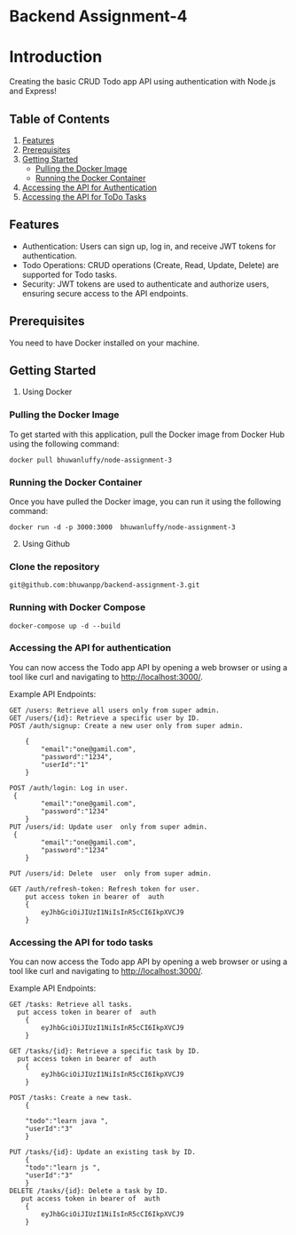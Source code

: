 # Backend Assignment-4

# Introduction

Creating the basic CRUD Todo app API using authentication with Node.js and Express!

## Table of Contents

1. [Features](#features)
2. [Prerequisites](#prerequisites)
3. [Getting Started](#getting-started)
   - [Pulling the Docker Image](#pulling-the-docker-image)
   - [Running the Docker Container](#running-the-docker-container)
4. [Accessing the API for Authentication](#accessing-the-api-for-authentication)
5. [Accessing the API for ToDo Tasks](#accessing-the-api-for-todo-tasks)

## Features

- Authentication: Users can sign up, log in, and receive JWT tokens for authentication.
- Todo Operations: CRUD operations (Create, Read, Update, Delete) are supported for Todo tasks.
- Security: JWT tokens are used to authenticate and authorize users, ensuring secure access to the API endpoints.

## Prerequisites

You need to have Docker installed on your machine.

## Getting Started

1. Using Docker

### Pulling the Docker Image

To get started with this application, pull the Docker image from Docker Hub using the following command:

`docker pull bhuwanluffy/node-assignment-3`

### Running the Docker Container

Once you have pulled the Docker image, you can run it using the following command:

`docker run -d -p 3000:3000  bhuwanluffy/node-assignment-3`

2. Using Github

### Clone the repository

`git@github.com:bhuwanpp/backend-assignment-3.git`

### Running with Docker Compose

`docker-compose up -d --build`

### Accessing the API for authentication

You can now access the Todo app API by opening a web browser or using a tool like curl and navigating to <http://localhost:3000/>.

Example API Endpoints:

    GET /users: Retrieve all users only from super admin.
    GET /users/{id}: Retrieve a specific user by ID.
    POST /auth/signup: Create a new user only from super admin.

        {
            "email":"one@gamil.com",
            "password":"1234",
            "userId":"1"
        }

    POST /auth/login: Log in user.
     {
            "email":"one@gamil.com",
            "password":"1234"
        }
    PUT /users/id: Update user  only from super admin.
     {
            "email":"one@gamil.com",
            "password":"1234"
        }

    PUT /users/id: Delete  user  only from super admin.

    GET /auth/refresh-token: Refresh token for user.
        put access token in bearer of  auth
        {
            eyJhbGciOiJIUzI1NiIsInR5cCI6IkpXVCJ9
        }

### Accessing the API for todo tasks

You can now access the Todo app API by opening a web browser or using a tool like curl and navigating to <http://localhost:3000/>.

Example API Endpoints:

    GET /tasks: Retrieve all tasks.
      put access token in bearer of  auth
        {
            eyJhbGciOiJIUzI1NiIsInR5cCI6IkpXVCJ9
        }

    GET /tasks/{id}: Retrieve a specific task by ID.
      put access token in bearer of  auth
        {
            eyJhbGciOiJIUzI1NiIsInR5cCI6IkpXVCJ9
        }

    POST /tasks: Create a new task.
        {

        "todo":"learn java ",
        "userId":"3"
        }

    PUT /tasks/{id}: Update an existing task by ID.
        {
        "todo":"learn js ",
        "userId":"3"
        }
    DELETE /tasks/{id}: Delete a task by ID.
       put access token in bearer of  auth
        {
            eyJhbGciOiJIUzI1NiIsInR5cCI6IkpXVCJ9
        }
